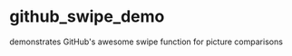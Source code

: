 github_swipe_demo
=================

demonstrates GitHub's awesome swipe function for picture comparisons
